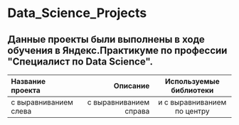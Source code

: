# Data_Science_Projects

## Данные проекты были выполнены в ходе обучения в Яндекс.Практикуме по профессии "Специалист по Data Science".


| Название проекта      | Описание               | Используемые библиотеки     |
| :-------------------- | ---------------------: |:---------------------------:|
| с выравниванием слева | с выравниванием справа | и с выравниванием по центру |
